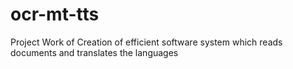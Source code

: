 # ocr-mt-tts
Project Work of Creation of efficient software system which reads documents and translates the languages 
